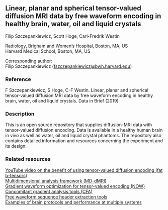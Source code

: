## Linear, planar and spherical tensor-valued diffusion MRI data by free waveform encoding in healthy brain, water, oil and liquid crystals
Filip Szczepankiewicz, Scott Hoge, Carl-Fredrik Westin

Radiology, Brigham and Women’s Hospital, Boston, MA, US  
Harvard Medical School, Boston, MA, US  

Corresponding author:  
Filip Szczepankiewicz (fszczepankiewicz@bwh.harvard.edu)

### Reference
F Szczepankiewicz, S Hoge, C-F Westin. Linear, planar and spherical tensor-valued diffusion MRI data by free waveform encoding in healthy brain, water, oil and liquid crystals. Data in Brief (2019)

### Description
This is an open source repository that supplies diffusion-MRI data with tensor-valued diffusion encoding. Data is available in a healthy human brain in vivo as well as water, oil and liquid crystal phantoms. The repository also contains detailed information and resources concerning the experiment and its design.

### Related resources
[YouTube video on the benefit of using tensor-valued diffusion encoding (fat b-tensors)](https://www.youtube.com/watch?v=o4LYijV90Tg&t=1241s)  
[Multidimensional analysis framework (MD-dMRI)](https://github.com/markus-nilsson/md-dmri)  
[Gradient waveform optimization for tensor-valued encoding (NOW)](https://github.com/jsjol/NOW)  
[Concomitant gradient analysis tools (CFA)](https://github.com/markus-nilsson/md-dmri/tree/master/tools/cfa)  
[Free waveform sequence header extraction tools](https://github.com/filip-szczepankiewicz/fwf_header_tools)  
[Examples of brain protocols and performance at multiple systems](https://github.com/filip-szczepankiewicz/Szczepankiewicz_PONE_2019)  
